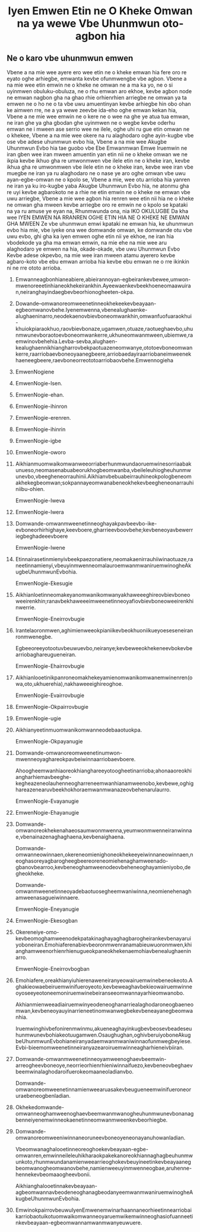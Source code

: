 <h1 align='center'>Iyen Emwen Etin ne O Kheke Omwan na ya wewe Vbe Uhunmwun oto-agbon hia</h1>
<h2>Ne o karo vbe uhunmwun emwen</h2>
<p>Vbene a na mie wee ayere ero wee etin ne o kheke emwan hia fere oro re eyato oghe arhiegbe, emwanta kevbe ofunmwengbe vbe agbon.
Vbene a na mie wee etin emwin ne o kheke ne omwan ne a ma ka yo, ne o si uyinmwen obuluku-obuluza, ne o rhu emwan aro ekhoe, kevbe agbon node ne emwan nagbon gha na ghao rhie orhienrhien arriegbe ne omwan ya ta emwen ne o ho ne o ta vbe uwu amuentinyan kevbe arhiegbe hin obo ohan ke aimwen rre, ne a ya wewe zeevbe ida-eho oghe emwan kekan hia,
Vbene a ne mie wee emwin ne o kere ne o wee na ghe ye atua tua emwan, ne iran ghe ya gha gbodan ghe uyinmwen ne o wegbe kevbe oderhu emwan ne i mween ase serrio wee ne ilele, oghe uhi ru gue etin omwan ne o khekee,
Vbene a na mie wee okere na ru alaghodaro oghe ayin-kugbe vbe ose vbe adese uhunmwun evbo hia,
Vbene a na mie wee Akugbe Uhunmwun Evbo hia tae guobo vbe Ebe Emwanmwan Emwe Iruemwin ne iran gben wee iran mween amuentin yan etin nii ne o kheke omwan we ne ikpia kevbe ikhuo gha re umwonmwen vbe ilele etin ne o kheke iran, kevbe ikhua gha re umwonmwen vbe ilele etin ne o kheke iran, kevbe wee iran vbe muegbe ne iran ya ru alaghodaro ne o nase ye aro oghe omwan vbe uwu ayan-egbe-omwan ne o kpolo se,
Vbene a mie, wee otu arrioba hia yanren ne iran ya ku iro-kugbe yaba Akugbe Uhunmwun Evbo hia, ne atonmu gha re uyi kevbe agbarokoto ne a rhie ne etin emwin ne o kheke ne emwan vbe uwu arriegbe,
Vbene a mie wee agbon hia renren wee etin nii hia ne o kheke ne omwan gha mween kevbe arriegbe oro re emwin ne o kpolo se kpataki na ya ru amuse ye eyan na,
Rhunmwunda ona, nia
IKO OKULUGBE
Da kha wee
IYEN EMWEN NA RRANREN OGHE
ETIN HIA NE O KHEKE NE EMWAN GHA MWEEN
Ze vbe uhunmwun emwi kpataki ne emwan hia, ke uhunmwun evbo hia mie, vbe iyeke ona wee domwande omwan, ke domwande otu vbe uwu evbo, ghi gha ka iyen emwen oghe etin nii ye ekhoe, ne iran hia vbodekode ya gha ma emwan emwin, na mie ehe na mie wee aru alaghodaro ye emwen na hia, okade-okade, vbe uwu Uhunmwun Evbo Kevbe adese okpevbo, na mie wee iran mween atamu ayerero kevbe agbaro-koto vbe ebu emwan arrioba hia kevbe ebu emwan ne o rre ikinkin ni ne rre ototo arrioba.</p>
<ol>
  <li>
    <p>Emwanneagbonhianeabiere,abieirannoyan-egbeirankevbewee,umwon-mwenoreeetinhianeokhekeirankhin.Ayeewaenkevbeekhoeneomaawuiran,neiranghayindaegbevbeorhionogheeten-okpa.</p>
  </li>
  <li>
    <p>Dowande–omwanoreomweenetinneokhekeekevbeayaan-egbeomwanovbehe.Iyenemwenna,vbenealughaenke-alughaeninarro,neodekaenovbievboneomwankhin,omwanfuofuaraokhui-khuiokpiaraokhuo,raovbievbonaze,ugamwen,otuaze,raotueghaevbo,uhunmwunevboraotoevboneomwankerre,ukhuneomwanmween,ubiemwe,raemwinovbehehia.Levba-sevba,alughaen-kealughaennikhiangharrovbekpaotuazeneomwanye,ototoevboneomwankerre,raarriobaevboneoyaanegbeere,arriobaedayiraarriobaneimweenekhaeneegbeere,raevboneorreototoarriobaovbehe.Emwennogieha</p>
  </li>
  <li>
    <p>EmwenNogiene</p>
  </li>
  <li>
    <p>EmwenNogie-Isen.</p>
  </li>
  <li>
    <p>EmwenNogie-ehan.</p>
  </li>
  <li>
    <p>EmwenNogie-ihinron</p>
  </li>
  <li>
    <p>EmwenNogie-erenren.</p>
  </li>
  <li>
    <p>EmwenNogie-ihinrin</p>
  </li>
  <li>
    <p>EmwenNogie-igbe</p>
  </li>
  <li>
    <p>EmwenNogie-oworo</p>
  </li>
  <li>
    <p>Aikhianmuomwaikomwanweeorriaberhunmwundaoruemwinesorriaabakunueso,neomasenabuabeorukhogbeomwanba,vbeileleuhiogheuhunmwunevbo,vbeegheneorrauhinii.Aikhianvbebuabeirrauhineokpologbeneomakhekegbeomwan;sokpannayeomwanabeneokhekevbeegheneonarrauhiniibu-ohien.</p>
    <p>EmwenNogie-Iweva</p>
  </li>
  <li>
    <p>EmwenNogie-Iwera</p>
  </li>
  <li>
    <p>Domwande-omwanmweenetinneoghayakpavbeevbo-ike-evboneorhirhighaye,keevboere,gharrieevboovbehe;kevbeneoyavbewerriegbeghadeeevboere</p>
    <p>EmwenNogie-Iwene</p>
  </li>
  <li>
    <p>Etinnairasetinmienyivbeekpaezonatiere,neomakaenirrauhiiwinaotuaze,raneetinnamienyi,vbeuyinmwenneomalauroemwanmwaniruemwinogheAkugbeUhunmwunEvbohia.</p>
    <p>EmwenNogie-Ekesugie</p>
  </li>
  <li>
    <p>Aikhianloetinneomakeyanomwanikomwanyakhaweeeghireovbievboneoweeirenkhin;ranavbekhaweeeimweenetinneoyafiovbievboneoweeirenkhinwerrie.</p>
    <p>EmwenNogie-Eneirrovbugie</p>
  </li>
  <li>
    <p>Irantelaoronmwen,aghimienweeokpianiikevbeokhuoniikueyoeseseneiranronmwenegbe.</p>
    <p>Egbeeoreeyotootuvbeuwuevbo,neiranye;kevbeweeokhekeneevbokevbearriobaghareugueneiran.</p>
    <p>EmwenNogie-Ehairrovbugie</p>
  </li>
  <li>
    <p>Aikhianlooetinikpanroneomakhekeyamienomwanikomwanemwinenren(owa,oto,ukhuerehia),nakhaweeeighireoghoe.</p>
    <p>EmwenNogie-Evairrovbugie</p>
  </li>
  <li>
    <p>EmwenNogie-Okpairrovbugie</p>
  </li>
  <li>
    <p>EmwenNogie-ugie</p>
  </li>
  <li>
    <p>Aikhianyeetinmuomwanikomwanneodebaaotuokpa.</p>
    <p>EmwenNogie-Okpayanugie</p>
  </li>
  <li>
    <p>Domwande-omwanoreomweenetinumwon-mwenneoyaghareokpavbeiwinnaarriobaevboere.</p>
    <p>Ahoogheemwanhiaoreokhianghareeyotoogheetinarrioba;ahonaaoreokhiangharhiemavbeeghe-kegheazeneolauhenneogharreneemwanhianamweenobo,kevbewe,oghighareazenearuvbeekhokhoraemwanmwanazeovbehenarulaurro.</p>
    <p>EmwenNogie-Evayanugie</p>
  </li>
  <li>
    <p>EmwenNogie-Ehayanugie</p>
  </li>
  <li>
    <p>Domwande-omwanoreokhekenahaeosaumwonmwenna,yeumwonmwenneiranwinnae,vbenainazenaghaghaena,kevbenaighaena.</p>
    <p>Domwande-omwanneowinnaen,okereneomienighoneokhekeeyeiwinnaneowinnaen,neoghasoreyagbarogheegbeereoreneomiehenaghamweenado-gbanovbearroo,kevbeneoghamweenodeovbeheneoghayamieniyobo,degheokheke.</p>
    <p>Domwande-omwanmweenetinneoyadebaotuosegheemwaniwinna,neomienehenaghamweenasagueiwinnaere.</p>
    <p>EmwenNogie-Eneyanugie</p>
  </li>
  <li>
    <p>EmwenNogie-Ekesogban</p>
  </li>
  <li>
    <p>Okereneiye-omo-kevbeomoghamweenodekpatakinaghayaghagbarogheirankevbenayaruiyoboneiran.Emohiaferenabievbeoronmwenranamabieuwuoronmwen,khianghamweenorhienrhienugueokpaneokhekenaemohiavbenealughaeninarro.</p>
    <p>EmwenNogie-Eneirrovbogban</p>
  </li>
  <li>
    <p>Emohiafere,oreakhianyiuhierenaweneiranyeowairuemwinebeneokeoto.Aghakieowaebeiruemwinifueroyeoto,kevbeweaghavbekieowairuemwinneoyoseeyeotoneemoniruemwinebeiranseeomwannayarhieomwanobo.</p>
    <p>Akhianmienweeadiairuemwinyeodeneoghanarriealaghodaroneogbaeneomwan,kevbeneoyauyinarrieneetinomwanwegbekevbeneayanegbeomwanhia.</p>
    <p>Iruemwinghivbefonirenmwinmu,akueneaghayinkugbevbeosevbeadeseuhunmwunevbohiakeotuugamwen.Osaughughan,oghivberuiyoboneAkugbeUhunmwunEvbohianeiranyadaemwanmwaniwinnaofunmwegbeyiese.Evbi-bieemomweenetinneiranyazearoiruemwinneagharhieneivbiiran.</p>
  </li>
  <li>
    <p>Domwande-omwanmweenetinneoyamweenoghaevbeemwin-arreogheevboneoye,neorrieorhienrhieniwinnaifuezo,kevbeneovbeghaevbeemwinalaghodaroifuerokeomaaneoladianvbo.</p>
    <p>Domwande-omwanoreomweenetinnamienweearuasakevbeugueneemwinifueroneoruraebeneogbenladian.</p>
  </li>
  <li>
    <p>Okhekedomwande-omwanneoghamweenoghaevbeemwanmwanogheuhunmwunevbonanagbenneiyenemwinneokaenetinneomwanmweenkevbeorhiegbe.</p>
  </li>
  <li>
    <p>Domwande-omwanoreomweeniwinnaneoruneevboneoyeneonayanuhowanladian.</p>
    <p>Vbeomwanaghalooetinneoreoghoekevbeayaan-egbe-omwanren,emwinneileleuhikharaokpakekanoreokhiannaghagbeuhunmwunkoto,rhunmwundanamienweearrieoghokevbeuyineetinkevbeayaanegbeomwanogheomwanovbehe,namienweeuyinmwenneogbae,aruhenne-hennekevbeomaaogheevbonii.</p>
    <p>Aikhianghalooetinnakevbeayaan-agbeomwannavbeodeneoghanagbeodanyeemwanmwaniruemwinogheAkugbeUhunmwunEvbohia.</p>
  </li>
  <li>
    <p>EmwinokpairrovbeuwuIyenEmwenemwinarhaannaneorhieetinnearriobaikarriobaotuikotuomwaikomwanneoyaruemwikemwinneoghasiofuanneetinkevbeayaan-egbeomwannamwanmwanyeuwuere.</p>
  </li>
</ol>